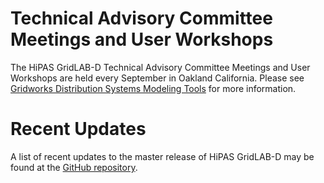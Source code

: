 # Technical Advisory Committee Meetings and User Workshops

The HiPAS GridLAB-D Technical Advisory Committee Meetings and User Workshops are held every September in Oakland California.  Please see [Gridworks Distribution Systems Modeling Tools](https://gridworks.org/initiatives/distribution-system-modeling-tools/) for more information.

# Recent Updates

A list of recent updates to the master release of HiPAS GridLAB-D may be found at the [GitHub repository](https://github.com/slacgismo/gridlabd/commits/master).
